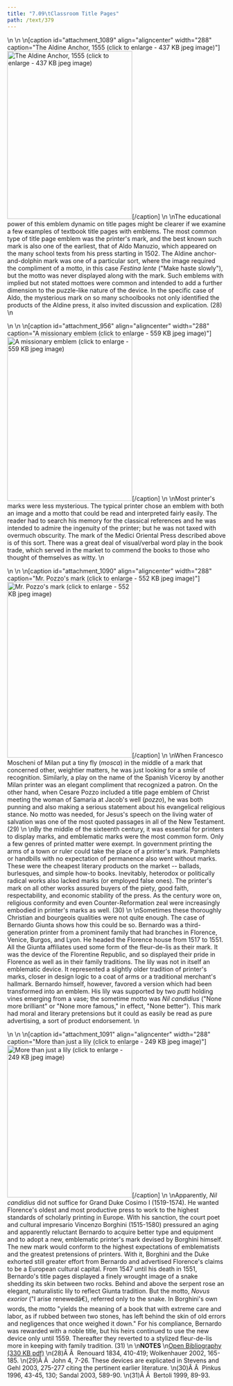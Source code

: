 ```yaml
---
title: "7.09\tClassroom Title Pages"
path: /text/379
---
```

<p style="text-align: center;"></p>\n\n\n[caption id="attachment_1089" align="aligncenter" width="288" caption="The Aldine Anchor, 1555 (click to enlarge - 437 KB jpeg image)"]<a rel="pop-up" href="http://www.humanismforsale.org/text/images_full//7.00_Chapter_Seven/HFS_016.01.jpg"><img class="size-full wp-image-1089" title="HFS_016.01_thumb" src="http://www.humanismforsale.org/text/wp-content/uploads/2008/09/HFS_016.01_thumb.jpg" alt="The Aldine Anchor, 1555 (click to enlarge - 437 KB jpeg image)" width="288" height="387" /></a>[/caption]\n\nThe educational power of this emblem dynamic on title pages might be clearer if we examine a few examples of textbook title pages with emblems. The most common type of title page emblem was the printer's mark, and the best known such mark is also one of the earliest, that of Aldo Manuzio, which appeared on the many school texts from his press starting in 1502. The Aldine anchor-and-dolphin mark was one of a particular sort, where the image required the compliment of a motto, in this case <em>Festina lente</em> ("Make haste slowly"), but the motto was never displayed along with the mark. Such emblems with implied but not stated mottoes were common and intended to add a further dimension to the puzzle-like nature of the device. In the specific case of Aldo, the mysterious mark on so many schoolbooks not only identified the products of the Aldine press, it also invited discussion and explication. (28)\n<p style="text-align: center;"></p>\n\n\n[caption id="attachment_956" align="aligncenter" width="288" caption="A missionary emblem (click to enlarge - 559 KB jpeg image)"]<a rel="pop-up" href="http://www.humanismforsale.org/text/images_full/7.00_Chapter_Seven/Wing-ZP-535.M4677,-Alphabetum-arabicum,-title-page.jpg"><img class="size-full wp-image-956" title="wing-zp-535m4677-alphabetum-arabicum-title-page-thumb" src="http://www.humanismforsale.org/text/wp-content/uploads/2008/09/wing-zp-535m4677-alphabetum-arabicum-title-page-thumb.jpg" alt="A missionary emblem (click to enlarge - 559 KB jpeg image)" width="288" height="378" /></a>[/caption]\n\nMost printer's marks were less mysterious. The typical printer chose an emblem with both an image and a motto that could be read and interpreted fairly easily. The reader had to search his memory for the classical references and he was intended to admire the ingenuity of the printer; but he was not taxed with overmuch obscurity. The mark of the Medici Oriental Press described above is of this sort. There was a great deal of visual/verbal word play in the book trade, which served in the market to commend the books to those who thought of themselves as witty.\n<p style="text-align: center;"></p>\n\n\n[caption id="attachment_1090" align="aligncenter" width="288" caption="Mr. Pozzo&#39;s mark (click to enlarge - 552 KB jpeg image)"]<a rel="pop-up" href="http://www.humanismforsale.org/text/images_full//7.00_Chapter_Seven/HFS_031.01.jpg"><img class="size-full wp-image-1090" title="HFS_031.01_thumb" src="http://www.humanismforsale.org/text/wp-content/uploads/2008/09/HFS_031.01_thumb.jpg" alt="Mr. Pozzo's mark (click to enlarge - 552 KB jpeg image)" width="288" height="405" /></a>[/caption]\n\nWhen Francesco Moscheni of Milan put a tiny fly (<em>mosca</em>) in the middle of a mark that concerned other, weightier matters, he was just looking for a smile of recognition. Similarly, a play on the name of the Spanish Viceroy by another Milan printer was an elegant compliment that recognized a patron. On the other hand, when Cesare Pozzo included a title page emblem of Christ meeting the woman of Samaria at Jacob's well (<em>pozzo</em>), he was both punning and also making a serious statement about his evangelical religious stance. No motto was needed, for Jesus's speech on the living water of salvation was one of the most quoted passages in all of the New Testament. (29)\n\nBy the middle of the sixteenth century, it was essential for printers to display marks, and emblematic marks were the most common form. Only a few genres of printed matter were exempt. In government printing the arms of a town or ruler could take the place of a printer's mark. Pamphlets or handbills with no expectation of permanence also went without marks. These were the cheapest literary products on the market -- ballads, burlesques, and simple how-to books. Inevitably, heterodox or politically radical works also lacked marks (or employed false ones). The printer's mark on all other works assured buyers of the piety, good faith, respectability, and economic stability of the press. As the century wore on, religious conformity and even Counter-Reformation zeal were increasingly embodied in printer's marks as well. (30)\n\nSometimes these thoroughly Christian and bourgeois qualities were not quite enough. The case of Bernardo Giunta shows how this could be so. Bernardo was a third-generation printer from a prominent family that had branches in Florence, Venice, Burgos, and Lyon. He headed the Florence house from 1517 to 1551. All the Giunta affiliates used some form of the fleur-de-lis as their mark. It was the device of the Florentine Republic, and so displayed their pride in Florence as well as in their family traditions. The lily was not in itself an emblematic device. It represented a slightly older tradition of printer's marks, closer in design logic to a coat of arms or a traditional merchant's hallmark. Bernardo himself, however, favored a version which had been transformed into an emblem. His lily was supported by two <em>putti</em> holding vines emerging from a vase; the sometime motto was <em>Nil candidius</em> ("None more brilliant" or "None more famous," in effect, "None better"). This mark had moral and literary pretensions but it could as easily be read as pure advertising, a sort of product endorsement.\n<p style="text-align: center;"></p>\n\n\n[caption id="attachment_1091" align="aligncenter" width="288" caption="More than just a lily (click to enlarge - 249 KB jpeg image)"]<a rel="pop-up" href="http://www.humanismforsale.org/text/images_full//7.00_Chapter_Seven/HFS_030.01.jpg"><img class="size-full wp-image-1091" title="HFS_030.01_thumb" src="http://www.humanismforsale.org/text/wp-content/uploads/2008/09/HFS_030.01_thumb.jpg" alt="More than just a lily (click to enlarge - 249 KB jpeg image)" width="288" height="351" /></a>[/caption]\n\nApparently, <em>Nil candidius</em> did not suffice for Grand Duke Cosimo I (1519-1574). He wanted Florence's oldest and most productive press to work to the highest standards of scholarly printing in Europe. With his sanction, the court poet and cultural impresario Vincenzo Borghini (1515-1580) pressured an aging and apparently reluctant Bernardo to acquire better type and equipment and to adopt a new, emblematic printer's mark devised by Borghini himself. The new mark would conform to the highest expectations of emblematists and the greatest pretensions of printers. With it, Borghini and the Duke exhorted still greater effort from Bernardo and advertised Florence's claims to be a European cultural capital. From 1547 until his death in 1551, Bernardo's title pages displayed a finely wrought image of a snake shedding its skin between two rocks. Behind and above the serpent rose an elegant, naturalistic lily to reflect Giunta tradition. But the motto, <em>Novus exorior</em> ("I arise renewedâ€), referred only to the snake. In Borghini's own words, the motto "yields the meaning of a book that with extreme care and labor, as if rubbed between two stones, has left behind the skin of old errors and negligences that once weighed it down." For his compliance, Bernardo was rewarded with a noble title, but his heirs continued to use the new device only until 1559. Thereafter they reverted to a stylized fleur-de-lis more in keeping with family tradition. (31)\n\n<strong>NOTES</strong>\n<a href="http://www.humanismforsale.org/bibliography.pdf" target="new">Open Bibliography (330 KB pdf)</a>\n(28)Â Â  Renouard 1834, 410-419; Wolkenhauer 2002, 165-185.\n(29)Â Â  John 4, 7-26. These devices are explicated in Stevens and Gehl 2003, 275-277 citing the pertinent earlier literature.\n(30)Â Â  Pinkus 1996, 43-45, 130; Sandal 2003, 589-90.\n(31)Â Â  Bertoli 1999, 89-93.
